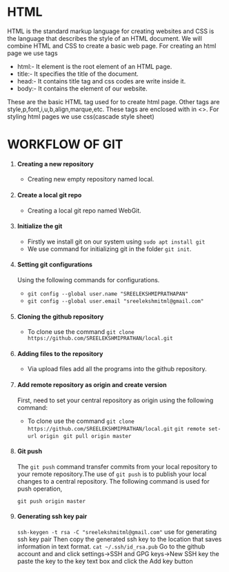 # HTML
   HTML is the standard markup language for creating websites and CSS is the language that describes the style of an HTML document. We will combine HTML and CSS to create a basic web page.
   For creating an html page we use tags
   * html:- It element is the root element of an HTML page.
   * title:- It specifies the title of the document.
   * head:- It contains title tag and css codes are write inside it.
   * body:- It contains the element of our website.
   
  These are the basic HTML tag used for to create html page. Other tags are style,p,font,i,u,b,align,marque,etc. These tags are enclosed with in <>.
  For styling html pages we use css(cascade style sheet)
   
# WORKFLOW OF GIT
1. #### **Creating a new repository**
    * Creating new empty repository named local.
    
2. #### **Create a local git repo**
    * Creating a local git repo named WebGit.
    
3. #### **Initialize the git** 
    * Firstly we install git on our system using `sudo apt install git`
    * We use command for initializing git in the folder `git init`.
    
4. #### **Setting git configurations**
    Using the following commands for configurations.
    * `git config --global user.name "SREELEKSHMIPRATHAPAN"`
    * `git config --global user.email "sreelekshmitml@gmail.com"`

5. #### **Cloning the github repository**
    * To clone use the command `git clone https://github.com/SREELEKSHMIPRATHAN/local.git`

6. #### **Adding files to the repository**
    * Via upload files add all the programs into the github repository.

7. #### **Add remote repository as origin and create version**

   First, need to set your central repository as origin using the following command:

    * To clone use the command `git clone https://github.com/SREELEKSHMIPRATHAN/local.git`
    `git remote set-url origin `
    `git pull origin master`

8. #### **Git push**

    The `git push` command transfer commits from your local repository to your remote repository.The use of  `git push` is to publish your local changes to a central repository. The following command is used for push operation,

    `git push origin master`

9. #### **Generating ssh key pair**

   `ssh-keygen -t rsa -C "sreelekshmitml@gmail.com"` use for generating ssh key pair
   Then copy the generated ssh key to the location that saves information in text format.
         `cat ~/.ssh/id_rsa.pub`
   Go to the github account and and click settings->SSH and GPG keys->New SSH key the paste the key to the key text box and click the Add key button
